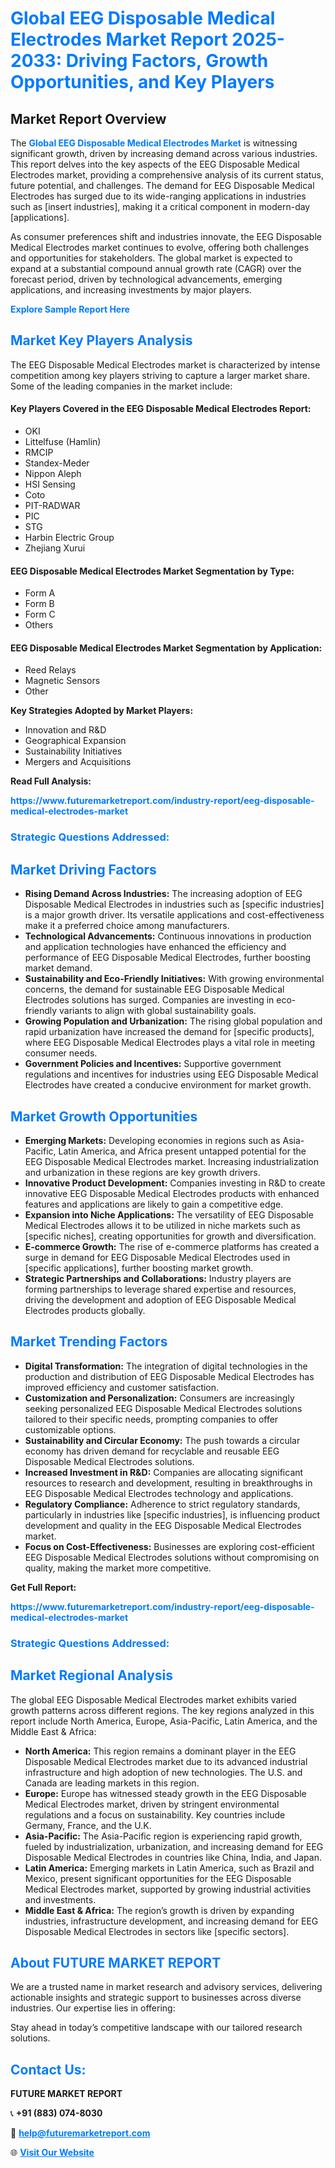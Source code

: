 <h1 style="color: #007BFF;">Global EEG Disposable Medical Electrodes Market Report 2025-2033: Driving Factors, Growth Opportunities, and Key Players</h1>

<section id="overview">
<h2>Market Report Overview</h2>
<p>The <a href="https://www.futuremarketreport.com/industry-report/eeg-disposable-medical-electrodes-market" style="color: #007BFF; text-decoration: none;"><strong>Global EEG Disposable Medical Electrodes Market</strong></a> is witnessing significant growth, driven by increasing demand across various industries. This report delves into the key aspects of the EEG Disposable Medical Electrodes market, providing a comprehensive analysis of its current status, future potential, and challenges. The demand for EEG Disposable Medical Electrodes has surged due to its wide-ranging applications in industries such as [insert industries], making it a critical component in modern-day [applications].</p>
<p>As consumer preferences shift and industries innovate, the EEG Disposable Medical Electrodes market continues to evolve, offering both challenges and opportunities for stakeholders. The global market is expected to expand at a substantial compound annual growth rate (CAGR) over the forecast period, driven by technological advancements, emerging applications, and increasing investments by major players.</p>
</section>

<section id="overview">
<p><a href="https://www.futuremarketreport.com/request-sample/reportId=37084" style="color: #007BFF; text-decoration: none;"><strong>Explore Sample Report Here</strong></a></p>
</section>

<section id="key-players">
<h2 style="color: #007BFF;">Market Key Players Analysis</h2>
<p>The EEG Disposable Medical Electrodes market is characterized by intense competition among key players striving to capture a larger market share. Some of the leading companies in the market include:</p>
<h4>Key Players Covered in the EEG Disposable Medical Electrodes Report:</h4>
<ul><li>OKI</li><li>Littelfuse (Hamlin)</li><li>RMCIP</li><li>Standex-Meder</li><li>Nippon Aleph</li><li>HSI Sensing</li><li>Coto</li><li>PIT-RADWAR</li><li>PIC</li><li>STG</li><li>Harbin Electric Group</li><li>Zhejiang Xurui</li></ul>
<h4>EEG Disposable Medical Electrodes Market Segmentation by Type:</h4>
<ul><li>Form A</li><li>Form B</li><li>Form C</li><li>Others</li></ul>

<h4>EEG Disposable Medical Electrodes Market Segmentation by Application:</h4>
<ul><li>Reed Relays</li><li>Magnetic Sensors</li><li>Other</li></ul>
<p><strong>Key Strategies Adopted by Market Players:</strong></p>
<ul>
<li>Innovation and R&D</li>
<li>Geographical Expansion</li>
<li>Sustainability Initiatives</li>
<li>Mergers and Acquisitions</li>
</ul>
</section>

<section>
<p><strong>Read Full Analysis: </strong></p><a href="https://www.futuremarketreport.com/industry-report/eeg-disposable-medical-electrodes-market" style="color: #007BFF; text-decoration: none;"><strong>https://www.futuremarketreport.com/industry-report/eeg-disposable-medical-electrodes-market</strong></a>
<h3 style="color: #007BFF;">Strategic Questions Addressed:</h3>
</section>

<section id="driving-factors">
<h2 style="color: #007BFF;">Market Driving Factors</h2>
<ul>
<li><strong>Rising Demand Across Industries:</strong> The increasing adoption of EEG Disposable Medical Electrodes in industries such as [specific industries] is a major growth driver. Its versatile applications and cost-effectiveness make it a preferred choice among manufacturers.</li>
<li><strong>Technological Advancements:</strong> Continuous innovations in production and application technologies have enhanced the efficiency and performance of EEG Disposable Medical Electrodes, further boosting market demand.</li>
<li><strong>Sustainability and Eco-Friendly Initiatives:</strong> With growing environmental concerns, the demand for sustainable EEG Disposable Medical Electrodes solutions has surged. Companies are investing in eco-friendly variants to align with global sustainability goals.</li>
<li><strong>Growing Population and Urbanization:</strong> The rising global population and rapid urbanization have increased the demand for [specific products], where EEG Disposable Medical Electrodes plays a vital role in meeting consumer needs.</li>
<li><strong>Government Policies and Incentives:</strong> Supportive government regulations and incentives for industries using EEG Disposable Medical Electrodes have created a conducive environment for market growth.</li>
</ul>
</section>

<section id="growth-opportunities">
<h2 style="color: #007BFF;">Market Growth Opportunities</h2>
<ul>
<li><strong>Emerging Markets:</strong> Developing economies in regions such as Asia-Pacific, Latin America, and Africa present untapped potential for the EEG Disposable Medical Electrodes market. Increasing industrialization and urbanization in these regions are key growth drivers.</li>
<li><strong>Innovative Product Development:</strong> Companies investing in R&D to create innovative EEG Disposable Medical Electrodes products with enhanced features and applications are likely to gain a competitive edge.</li>
<li><strong>Expansion into Niche Applications:</strong> The versatility of EEG Disposable Medical Electrodes allows it to be utilized in niche markets such as [specific niches], creating opportunities for growth and diversification.</li>
<li><strong>E-commerce Growth:</strong> The rise of e-commerce platforms has created a surge in demand for EEG Disposable Medical Electrodes used in [specific applications], further boosting market growth.</li>
<li><strong>Strategic Partnerships and Collaborations:</strong> Industry players are forming partnerships to leverage shared expertise and resources, driving the development and adoption of EEG Disposable Medical Electrodes products globally.</li>
</ul>
</section>

<section id="trending-factors">
<h2 style="color: #007BFF;">Market Trending Factors</h2>
<ul>
<li><strong>Digital Transformation:</strong> The integration of digital technologies in the production and distribution of EEG Disposable Medical Electrodes has improved efficiency and customer satisfaction.</li>
<li><strong>Customization and Personalization:</strong> Consumers are increasingly seeking personalized EEG Disposable Medical Electrodes solutions tailored to their specific needs, prompting companies to offer customizable options.</li>
<li><strong>Sustainability and Circular Economy:</strong> The push towards a circular economy has driven demand for recyclable and reusable EEG Disposable Medical Electrodes solutions.</li>
<li><strong>Increased Investment in R&D:</strong> Companies are allocating significant resources to research and development, resulting in breakthroughs in EEG Disposable Medical Electrodes technology and applications.</li>
<li><strong>Regulatory Compliance:</strong> Adherence to strict regulatory standards, particularly in industries like [specific industries], is influencing product development and quality in the EEG Disposable Medical Electrodes market.</li>
<li><strong>Focus on Cost-Effectiveness:</strong> Businesses are exploring cost-efficient EEG Disposable Medical Electrodes solutions without compromising on quality, making the market more competitive.</li>
</ul>
</section>

<section>
<p><strong>Get Full Report: </strong></p><a href="https://www.futuremarketreport.com/industry-report/eeg-disposable-medical-electrodes-market" style="color: #007BFF; text-decoration: none;"><strong>https://www.futuremarketreport.com/industry-report/eeg-disposable-medical-electrodes-market</strong></a>
<h3 style="color: #007BFF;">Strategic Questions Addressed:</h3>
</section>


<section id="regional-analysis">
<h2 style="color: #007BFF;">Market Regional Analysis</h2>
<p>The global EEG Disposable Medical Electrodes market exhibits varied growth patterns across different regions. The key regions analyzed in this report include North America, Europe, Asia-Pacific, Latin America, and the Middle East & Africa:</p>
<ul>
<li><strong>North America:</strong> This region remains a dominant player in the EEG Disposable Medical Electrodes market due to its advanced industrial infrastructure and high adoption of new technologies. The U.S. and Canada are leading markets in this region.</li>
<li><strong>Europe:</strong> Europe has witnessed steady growth in the EEG Disposable Medical Electrodes market, driven by stringent environmental regulations and a focus on sustainability. Key countries include Germany, France, and the U.K.</li>
<li><strong>Asia-Pacific:</strong> The Asia-Pacific region is experiencing rapid growth, fueled by industrialization, urbanization, and increasing demand for EEG Disposable Medical Electrodes in countries like China, India, and Japan.</li>
<li><strong>Latin America:</strong> Emerging markets in Latin America, such as Brazil and Mexico, present significant opportunities for the EEG Disposable Medical Electrodes market, supported by growing industrial activities and investments.</li>
<li><strong>Middle East & Africa:</strong> The region’s growth is driven by expanding industries, infrastructure development, and increasing demand for EEG Disposable Medical Electrodes in sectors like [specific sectors].</li>
</ul>
</section>

<footer>
<h2 style="color: #007BFF;">About FUTURE MARKET REPORT</h2>
<p>We are a trusted name in market research and advisory services, delivering actionable insights and strategic support to businesses across diverse industries. Our expertise lies in offering:</p>

<p>Stay ahead in today’s competitive landscape with our tailored research solutions.</p>

<h2 style="color: #007BFF;">Contact Us:</h2>
<p><strong>FUTURE MARKET REPORT</strong></p>
<p>📞 <strong>+91 (883) 074-8030</strong></p>
<p>📧 <strong><a href="mailto:help@futuremarketreport.com" style="color: #007BFF;">help@futuremarketreport.com</a></strong></p>
<p>🌐 <strong><a href="https://www.futuremarketreport.com/" style="color: #007BFF;">Visit Our Website</a></strong></p>
</footer>